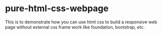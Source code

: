 # pure-html-css-webpage
This is to demonstrate how you can use html css to build a responsive web page without external css frame work like foundation, bootstrap, etc.
